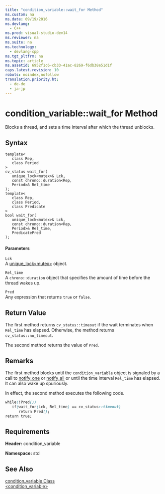 ```yaml
---
title: "condition_variable::wait_for Method"
ms.custom: na
ms.date: 09/19/2016
ms.devlang: 
  - C++
ms.prod: visual-studio-dev14
ms.reviewer: na
ms.suite: na
ms.technology: 
  - devlang-cpp
ms.tgt_pltfrm: na
ms.topic: article
ms.assetid: 6952f1c6-cb33-41ac-8269-f6db38e51d1f
caps.latest.revision: 10
robots: noindex,nofollow
translation.priority.ht: 
  - de-de
  - ja-jp
---
```

# condition_variable::wait_for Method
Blocks a thread, and sets a time interval after which the thread unblocks.  
  
## Syntax  
  
```  
template<  
   class Rep,  
   class Period  
>  
cv_status wait_for(  
   unique_lock<mutex>& Lck,  
   const chrono::duration<Rep,  
   Period>& Rel_time  
);  
template<  
   class Rep,  
   class Period,  
   class Predicate  
>  
bool wait_for(  
   unique_lock<mutex>& Lck,  
   const chrono::duration<Rep,  
   Period>& Rel_time,  
   PredicatePred  
);  
```  
  
#### Parameters  
 `Lck`  
 A [unique_lock<mutex\>](unique_lock<mutex>) object.  
  
 `Rel_time`  
 A `chrono::duration` object that specifies the amount of time before the thread wakes up.  
  
 `Pred`  
 Any expression that returns `true` or `false`.  
  
## Return Value  
 The first method returns `cv_status::timeout` if the wait terminates when `Rel_time` has elapsed. Otherwise, the method returns `cv_status::no_timeout`.  
  
 The second method returns the value of `Pred`.  
  
## Remarks  
 The first method blocks until the `condition_variable` object is signaled by a call to [notify_one](../vs140/condition_variable--notify_one-Method.md) or [notify_all](../vs140/condition_variable--notify_all-Method.md) or until the time interval `Rel_time` has elapsed. It can also wake up spuriously.  
  
 In effect, the second method executes the following code.  
  
```css  
while(!Pred())  
   if(wait_for(Lck, Rel_time) == cv_status::timeout)  
      return Pred();  
return true;  
```  
  
## Requirements  
 **Header:** condition_variable  
  
 **Namespace:** std  
  
## See Also  
 [condition_variable Class](../vs140/condition_variable-Class.md)   
 [<condition_variable>](../vs140/-condition_variable-.md)